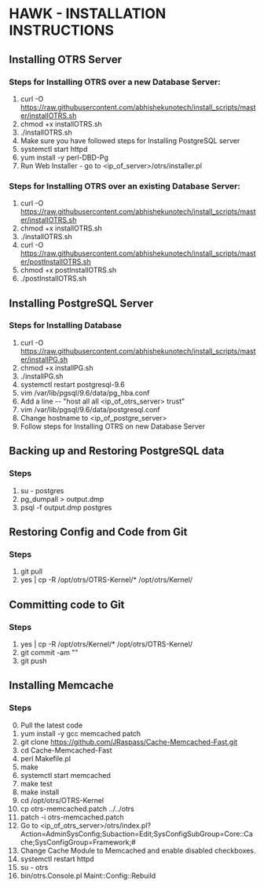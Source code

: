 HAWK - INSTALLATION INSTRUCTIONS
================================

Installing OTRS Server
-----------------------

### Steps for Installing OTRS over a new Database Server: ###

 1. curl -O https://raw.githubusercontent.com/abhishekunotech/install_scripts/master/installOTRS.sh
 2. chmod +x installOTRS.sh
 3. ./installOTRS.sh
 4. Make sure you have followed steps for Installing PostgreSQL server
 5. systemctl start httpd
 6. yum install -y perl-DBD-Pg
 7. Run Web Installer - go to <ip_of_server>/otrs/installer.pl 

### Steps for Installing OTRS over an existing Database Server: ###

 1. curl -O https://raw.githubusercontent.com/abhishekunotech/install_scripts/master/installOTRS.sh
 2. chmod +x installOTRS.sh
 3. ./installOTRS.sh
 4. curl -O https://raw.githubusercontent.com/abhishekunotech/install_scripts/master/postInstallOTRS.sh
 5. chmod +x postInstallOTRS.sh
 6. ./postInstallOTRS.sh

Installing PostgreSQL Server
-----------------------------

### Steps for Installing Database ###

 1. curl -O https://raw.githubusercontent.com/abhishekunotech/install_scripts/master/installPG.sh
 2. chmod +x installPG.sh
 3. ./installPG.sh
 4. systemctl restart postgresql-9.6
 5. vim /var/lib/pgsql/9.6/data/pg_hba.conf
 6. Add a line -- "host    all             all            <ip_of_otrs_server>           trust"
 7. vim /var/lib/pgsql/9.6/data/postgresql.conf
 8. Change hostname to <ip_of_postgre_server>
 9. Follow steps for Installing OTRS on new Database Server


Backing up and Restoring PostgreSQL data
-----------------------------------------

### Steps ###

 1. su - postgres
 2. pg_dumpall > output.dmp
 3. psql -f output.dmp postgres


Restoring Config and Code from Git
-----------------------------------

### Steps ###

 1. git pull
 2. yes | cp -R /opt/otrs/OTRS-Kernel/* /opt/otrs/Kernel/

Committing code to Git
-----------------------

### Steps ###

 1. yes | cp -R /opt/otrs/Kernel/* /opt/otrs/OTRS-Kernel/
 2. git commit -am "<your message>"
 3. git push

Installing Memcache
---------------------

### Steps ###
 
 0. Pull the latest code
 1. yum install -y gcc memcached patch
 2. git clone https://github.com/JRaspass/Cache-Memcached-Fast.git
 3. cd Cache-Memcached-Fast
 4. perl Makefile.pl
 5. make
 6. systemctl start memcached
 7. make test
 8. make install
 9. cd /opt/otrs/OTRS-Kernel
 10. cp otrs-memcached.patch ../../otrs
 11. patch -i otrs-memcached.patch
 12. Go to <ip_of_otrs_server>/otrs/index.pl?Action=AdminSysConfig;Subaction=Edit;SysConfigSubGroup=Core::Cache;SysConfigGroup=Framework;#
 13. Change Cache Module to Memcached and enable disabled checkboxes.
 14. systemctl restart httpd
 15. su - otrs
 16. bin/otrs.Console.pl Maint::Config::Rebuild

 